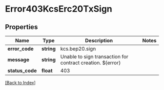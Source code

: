 # Error403KcsErc20TxSign

## Properties

Name | Type | Description | Notes
------------ | ------------- | ------------- | -------------
**error_code** | **string** | kcs.bep20.sign |
**message** | **string** | Unable to sign transaction for contract creation. ${error} |
**status_code** | **float** | 403 |

[[Back to Index]](../index.md)
